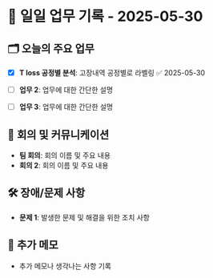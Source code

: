 # 📅 일일 업무 기록 - 2025-05-30

## 🗂 오늘의 주요 업무
- [x] **T loss 공정별 분석**: 고장내역 공정별로 라벨링 ✅ 2025-05-30
- [ ] **업무 2**: 업무에 대한 간단한 설명
- [ ] **업무 3**: 업무에 대한 간단한 설명


## 🔄 회의 및 커뮤니케이션
- **팀 회의**: 회의 이름 및 주요 내용
- **회의 2**: 회의 이름 및 주요 내용

## 🛠 장애/문제 사항
- **문제 1**: 발생한 문제 및 해결을 위한 조치 사항


## 📝 추가 메모
- 추가 메모나 생각나는 사항 기록

